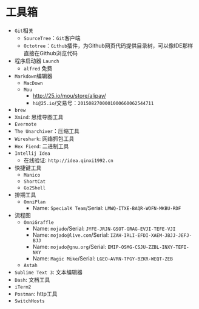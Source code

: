 # 工具箱

- `Git`相关
	- `SourceTree`：`Git`客户端
	- `Octotree`：`Github`插件，为Github网页代码提供目录树，可以像IDE那样直接在Github浏览代码
- 程序启动器 `Launch`
	- `alfred` 免费
- `Markdown`编辑器
	- `MacDown`
	- `Mou`
		- http://25.io/mou/store/alipay/
		- `hi@25.io`/交易号：`2015082700001000660062544711`
- `brew`
- `Xmind`: 思维导图工具
- `Evernote`
- `The Unarchiver`：压缩工具
- `Wireshark`: 网络抓包工具
- `Hex Fiend`: 二进制工具
- `Intellij Idea`
	- 在线验证: `http://idea.qinxi1992.cn`
- 快捷键工具
	- `Manico`
	- `ShortCat`
	- `Go2Shell`
- 排期工具
	- `OmniPlan`
   		- Name: `SpecialK Team`/Serial: `LMWQ-ITXE-BAQR-WOFN-MKBU-RDF`
- 流程图
	- `OmniGraffle`
		- Name: `mojado`/Serial: `JYFE-JRJN-GSOT-GRAG-EVJI-TEFE-VJI`
		- Name: `mojado@live.com`/Serial: `IZAH-IRLI-EFDI-XAEM-JBJJ-JEFJ-BJJ`
		- Name: `mojado@gnu.org`/Serial: `EMIP-OSMG-CSJU-ZZBL-INXY-TEFI-NXY`
		- Name: `Magic Mike`/Serial: `LGEO-AVRN-TPGY-BZKR-WEQT-ZEB`
	- `Astah`
- `Sublime Text 3`: 文本编辑器
- `Dash`: 文档工具
- `iTerm2`
- `Postman`: http工具
- `SwitchHosts`
